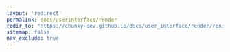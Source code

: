 ```yaml
---
layout: 'redirect'
permalink: docs/userinterface/render
redir_to: "https://chunky-dev.github.io/docs/user_interface/render/render"
sitemap: false
nav_exclude: true
---
```

